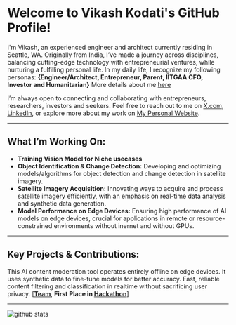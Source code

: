 # Welcome to Vikash Kodati's GitHub Profile!

I'm Vikash, an experienced engineer and architect currently residing in Seattle, WA. Originally from India, I’ve made a journey across disciplines, balancing cutting-edge technology with entrepreneurial ventures, while nurturing a fulfilling personal life. In my daily life, I recognize my following personas: **{Engineer/Architect, Entrepreneur, Parent, IITGAA CFO, Investor and Humanitarian}**   More details about me [here](https://vikashkodati.github.io/) 

I’m always open to connecting and collaborating with entrepreneurs, researchers, investors and seekers. 
Feel free to reach out to me on [X.com](https://www.x.com), [LinkedIn](https://www.linkedin.com/in/vikashkodati), or explore more about my work on [My Personal Website](https://www.vikashkodati.com).

---

## What I’m Working On:
- **Training Vision Model for Niche usecases**
- **Object Identification & Change Detection:** Developing and optimizing models/algorithms for object detection and change detection in satellite imagery.
- **Satellite Imagery Acquisition:** Innovating ways to acquire and process satellite imagery efficiently, with an emphasis on real-time data analysis and synthetic data generation.
- **Model Performance on Edge Devices:** Ensuring high performance of AI models on edge devices, crucial for applications in remote or resource-constrained environments without inernet and without GPUs.

---

## Key Projects & Contributions:
This AI content moderation tool operates entirely offline on edge devices. It uses synthetic data to fine-tune models for better accuracy. Fast, reliable content filtering and classification in realtime without sacrificing user privacy. [**[Team](https://lablab.ai/event/next2-edge-runners/morpheus/safeedge-online-education-inclusive-and-enjoyable)**, **First Place in [Hackathon](https://www.youtube.com/watch?v=gP6afM7pEBE&t=6279s)**]

---

![github stats](https://github-readme-stats-sigma-five.vercel.app/api?username=vikashkodati&show_icons=true)
